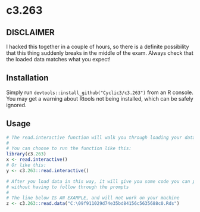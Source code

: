 # c3.263

## DISCLAIMER
I hacked this together in a couple of hours, so there is a definite possibility that this thing suddenly
breaks in the middle of the exam. Always check that the loaded data matches what you expect!

## Installation
Simply run `devtools::install_github("Cyclic3/c3.263")` from an R console. You may get a warning about Rtools
not being installed, which can be safely ignored.

## Usage
```R
# The read.interactive function will walk you through loading your data
#
# You can choose to run the function like this:
library(c3.263)
x <- read.interactive()
# Or like this:
y <- c3.263::read.interactive()

# After you load data in this way, it will give you some code you can paste to instantly load it again,
# without having to follow through the prompts
#
# The line below IS AN EXAMPLE, and will not work on your machine
z <- c3.263::read.data("C:\09f911029d74e35bd84156c5635688c0.Rds")
```
